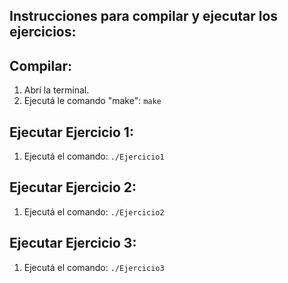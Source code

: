 ## Instrucciones para compilar y ejecutar los ejercicios:

## Compilar:

1. Abrí la terminal.
2. Ejecutá le comando "make": ```make```

## Ejecutar Ejercicio 1:

1. Ejecutá el comando: ```./Ejercicio1```

## Ejecutar Ejercicio 2:

1. Ejecutá el comando: ```./Ejercicio2```

## Ejecutar Ejercicio 3:

1. Ejecutá el comando: ```./Ejercicio3```
